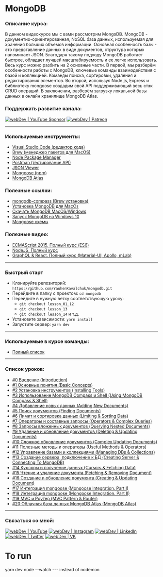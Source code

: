 # MongoDB

### Описание курса:
В данном видеокурсе мы с вами рассмотрим MongoDB.
MongoDB - документно-ориентированная, NoSQL база данных, используемая для хранения больших объемов информации. Основная особенность базы - это представление данных в виде документов, структура которых напоминает JSON. Благодаря такому подходу MongoDB работает быстрее, обладает лучшей масштабируемость и ее легче использовать.
Весь курс можно разбить на 2 основные части.
В первой, мы разберём особенности работы с MongoDB, ключевые команды взаимодействия с базой и коллекцией. Команды поиска, сортировки, удаления и редактирования элементов.
Во второй, используя Node.js, Express и библиотеку mongoose создадим свой API поддерживающий весь стэк CRUD операций. В заключении, разберём загрузку локальной базы данных в онлайн хранилище MongoDB Atlas.

### Поддержать развитие канала:
[<img alt="webDev | YouTube Sponsor" src="https://img.shields.io/badge/Become a sponsor-F70000.svg?&style=for-the-badge&logo=youtube&logoColor=fff" />][sponsor]
[<img alt="webDev | Patreon" src="https://img.shields.io/badge/Become a patron-EF6451.svg?&style=for-the-badge&logo=patreon&logoColor=fff" />][patron]

---

### Используемые инструменты:
- [Visual Studio Code (редактор кода)](https://code.visualstudio.com)
- [Brew (менеджер пакетов для MacOS)](https://brew.sh/index_ru)
- [Node Package Manager](https://www.npmjs.com)
- [Postman (тестирование API)](https://www.postman.com/)
- [JSON Viewer](https://chrome.google.com/webstore/detail/json-viewer/gbmdgpbipfallnflgajpaliibnhdgobh?hl=ru)
- [Mongoose (npm)](https://github.com/Automattic/mongoose)
- [MongoDB Atlas](https://www.mongodb.com)

### Полезные ссылки:
- [mongodb-compass (Brew установка)](https://formulae.brew.sh/cask/mongodb-compass)
- [Установка MongoDB для MacOs](https://www.mongodb.com/docs/manual/tutorial/install-mongodb-on-os-x/)
- [Скачать MongoDB MacOS/Windows](https://www.mongodb.com/try/download/community)
- [Запуск MongoDB на Windows 10](https://pacificsky.ru/recepty/nosql/mongodb/198-kak-ustanovit-i-zapustit-mongodb-na-windows-10.html)
- [Mongoose схемы](https://mongoosejs.com/docs/schematypes.html)

### Полезные видео:
- [ECMAScript 2015. Полный курс (ES6)](https://youtu.be/TvgkcaaMLcc)
- [NodeJS. Полный курс](https://youtu.be/nu4PiyjAmAE)
- [GraphQL & React. Полный курс (Material-UI, Apollo, mLab)](https://youtu.be/GMJNSBur-lM)

---

### Быстрый старт
- Клонируйте репозиторий: `https://github.com/YauhenKavalchuk/mongodb.git`
- Перейдите в папку с проектом: `cd mongodb`
- Перейдите в нужную ветку соответствующую уроку:
  - `git checkout lesson_01_12`
  - `git checkout lesson_13`
  - `git checkout lesson_14` и т.д.
- Установите зависимости: `yarn install`
- Запустите сервер: `yarn dev`
---

### Используемые в курсе команды:
- [Полный список](./comands.md)

---

### Список уроков:
- [#0 Введение (Introduction)](https://youtu.be/xnR5XiQBdJw)
- [#1 Основные понятия (Basic Concepts)](https://youtu.be/pGkQ5ApKIUY)
- [#2 Установка инструментов (Installing Tools)](https://youtu.be/F4L-D305AB8)
- [#3 Использование MongoDB Compass и Shell (Using MongoDB Compass & Shell)](https://youtu.be/eBRIPmI1u8w)
- [#4 Добавление новых данных (Adding New Documents)](https://youtu.be/7uI2W2qIjaE)
- [#5 Поиск документов (Finding Documents)](https://youtu.be/oEupPPSes2I)
- [#6 Лимит и сортировка данных (Limiting & Sorting Data)](https://youtu.be/FfsS4Vnz7Wk)
- [#7 Операторы и составные запросы (Operators & Complex Queries)](https://youtu.be/xWKvVDt9bj0)
- [#8 Запросы вложенных документов (Querying Nested Documents)](https://youtu.be/T-_iJcU201s)
- [#9 Удаление и обновление документов (Deleting & Updating Documents)](https://youtu.be/BriyEQKuEpM)
- [#10 Сложное обновление документов (Complex Updating Documents)](https://youtu.be/Oa-ql4mFGgw)
- [#11 Полезные методы и операторы (Useful Methods & Operators)](https://youtu.be/MU6We3Zan-0)
- [#12 Управление базами и коллекциями (Managing DBs & Collections)](https://youtu.be/gC2-azVhwrg)
- [#13 Создание сервера, подключение к БД (Creating Server & Connecting To MongoDB)](https://youtu.be/HCNu_GhESmU)
- [#14 Курсоры и получение данных (Cursors & Fetching Data)](https://youtu.be/GZ4gmLF358M)
- [#15 Чтение и удаление документа (Fetching & Removing Document)](https://youtu.be/48MImmhP15w)
- [#16 Создание и обновление документа (Creating & Updating Document)](https://youtu.be/MZ6zrfRCPW0)
- [#17 Интеграция mongoose (Mongoose Integration. Part I)](https://youtu.be/OjEAAKk3Vrw)
- [#18 Интеграция mongoose (Mongoose Integration. Part II)](https://youtu.be/5jbZXnd4pk0)
- [#19 MVC и Роутер (MVC Pattern & Router)](https://youtu.be/QgDz9BHLXMw)
- [#20 Облачная база данных MongoDB Atlas (MongoDB Atlas)](https://youtu.be/UqhM2we3o-s)

---

### Связаться со мной:
[<img alt="webDev | YouTube" src="https://img.shields.io/badge/youtube-FF0000.svg?&style=for-the-badge&logo=Instagram&logoColor=white" />][youtube]
[<img alt="webDev | Instagram" src="https://img.shields.io/badge/instagram-E4405F.svg?&style=for-the-badge&logo=Instagram&logoColor=white" />][instagram]
[<img alt="webDev | LinkedIn" src="https://img.shields.io/badge/linkedin-0077B5.svg?&style=for-the-badge&logo=linkedin&logoColor=white" />][linkedin]
[<img alt="webDev | Twitter" src="https://img.shields.io/badge/twitter-1DA1F2.svg?&style=for-the-badge&logo=Twitter&logoColor=white" />][twitter]
[<img alt="webDev | VK" src="https://img.shields.io/badge/vk-4680C2.svg?&style=for-the-badge&logo=Twitter&logoColor=white" />][vk]

[youtube]: https://youtube.com/YauhenKavalchuk
[instagram]: https://instagram.com/YauhenKavalchuk
[linkedin]: https://linkedin.com/in/YauhenKavalchuk
[vk]: https://vk.com/YauhenKavalchuk
[twitter]: https://twitter.com/YauhenKavalchuk
[sponsor]: https://www.youtube.com/channel/UCE9ODjNIkOHrnSdkYWLfYhg/join
[patron]: https://www.patreon.com/YauhenKavalchuk


# To run  
yarn dev
node --watch --- instead of nodemon
